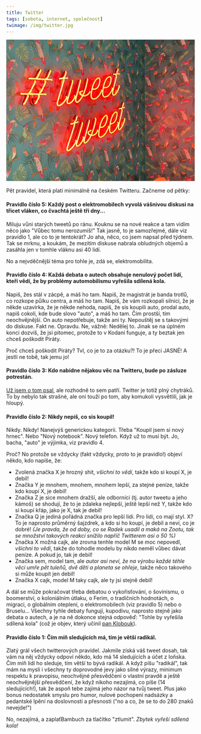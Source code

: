 ```yaml
---
title: Twitter
tags: [sobota, internet, společnost]
twimage: /img/twitter.jpg
---
```


![cover](/img/twitter.jpg)

Pět pravidel, která platí minimálně na českém Twitteru. Začneme od pětky:

#### Pravidlo číslo 5: Každý post o elektromobilech vyvolá vášnivou diskusi na třicet vláken, co čvachtá ještě tři dny...

Miluju vůni starých tweetů po ránu. Kouknu se na nové reakce a tam vidím něco jako "Vůbec tomu nerozumíš!" Tak jasně, to je samozřejmé, dále viz pravidlo 1, ale co to je tentokrát? Jo aha, něco, co jsem napsal před týdnem. Tak se mrknu, a koukám, že mezitím diskuse nabrala obludných objemů a zasáhla jen v tomhle vláknu asi 40 lidí.

No a nejvděčnější téma pro tohle je, zdá se, elektromobilita.

#### Pravidlo číslo 4: Každá debata o autech obsahuje nenulový počet lidí, kteří vědí, že by problémy automobilismu vyřešila sdílená kola.

Napiš, žes stál v zácpě, a máš ho tam. Napiš, že magistrát je banda trotlů, co rozkope půlku centra, a máš ho tam. Napiš, že vám rozkopali silnici, že je někde uzavírka, že je někde nehoda, napiš, že sis koupili auto, prodal auto, napiš cokoli, kde bude slovo "auto", a máš ho tam. Čím prostší, tím neochvějnější. On auto nepotřebuje, takže ani ty. Nepouštěj se s takovými do diskuse. Fakt ne. Opravdu. Ne, vážně: Nedělej to. Jinak se na úplném konci dozvíš, že jsi pitomec, protože to v Kodani funguje, a ty beztak jen chceš poškodit Piráty.

Proč chceš poškodit Piráty? Tvl, co je to za otázku?! To je přeci JASNÉ! A jestli ne tobě, tak jemu jo!

#### Pravidlo číslo 3: Kdo nabídne nějakou věc na Twitteru, bude po zásluze potrestán.

[Už jsem o tom psal](https://den1.cz/2021/08/15/darovany.html), ale rozhodně to sem patří. Twitter je totiž plný chytráků. To by nebylo tak strašné, ale oni touží po tom, aby komukoli vysvětlili, jak je hloupý.

#### Pravidlo číslo 2: Nikdy nepiš, co sis koupil!

Nikdy. Nikdy! Nanejvýš generickou kategorii. Třeba "Koupil jsem si nový hrnec". Nebo "Nový notebook". Nový telefon. Když už to musí být. Jo, bacha, "auto" je výjimka, viz pravidlo 4. 

Proč? No protože se vždycky (fakt vždycky, proto to je pravidlo!) objeví někdo, kdo napíše, že:

- Zvolená značka X je hrozný shit, _všichni to vědí_, takže kdo si koupí X, je debil!
- Značka Y je mnohem, mnohem, mnohem lepší, za stejné peníze, takže kdo koupí X, je debil!
- Značka Z je sice mnohem dražší, ale odborníci (tj. autor tweetu a jeho kámoš) se shodují, že to je zdaleka nejlepší, ještě lepší než Y, takže kdo si koupí křáp, jako je X, tak je debil!
- Značka Q je jediná pořádná značka pro lepší lidi. Pro lidi, co mají styl. X? To je naprosto průměrný šajzdrek, a kdo si ho koupí, je debil a neví, co je dobré! _(Je pravda, že od doby, co se Radek usadil a maká na Zootu, tak se množství takových reakcí snížilo napříč Twitterem asi o 50 %)_
- Značka X možná cajk, ale zrovna tenhle model M se moc nepovedl, _všichni to vědí_, takže do tohodle modelu by nikdo neměl vůbec dávat peníze. A pokud jo, tak je debil!
- Značka sem, model tam, ale _autor asi neví, že na výrobu každé téhle věci umře pět tuleňů, dvě děti a planeta se ohřeje_, takže něco takového si může koupit jen debil!
- Značka X cajk, model M taky cajk, ale ty jsi stejně debil!

A dál se může pokračovat třeba debatou o vykořisťování, o šovinismu, o boomerství, o koloniálním útlaku, o Ferim, o tradičních hodnotách, o migraci, o globálním oteplení, o elektromobilech (viz pravidlo 5) nebo o Bruselu... Všechny tyhle debaty fungují, kupodivu, naprosto stejně jako debata o autech, a je na ně dokonce stejná odpověď: "Tohle by vyřešila sdílená kola" (což je objev, který učinil [pan Klobouk](https://twitter.com/pan_klobouk)).

#### Pravidlo číslo 1: Čím míň sledujících má, tím je větší radikál.

Zlatý grál všech twitterových pravidel. Jakmile získá váš tweet dosah, tak vám na něj vždycky odpoví někdo, kdo má 14 sledujících a účet z loňska. Čím míň lidí ho sleduje, tím větší to bývá radikál. A když píšu "radikál", tak mám na mysli i všechny ty doprovodné jevy jako silné výrazy, minimum respektu k pravopisu, neochvějné přesvědčení o vlastní pravdě a ještě neochvějnější přesvědčení, že když nikoho nezajímá, co píše (14 sledujících!), tak že aspoň tebe zajímá jeho názor na tvůj tweet. Plus jako bonus nedostatek smyslu pro humor, nulové pochopení nadsázky a pedantské lpění na doslovnosti a přesnosti ("no a co, že se to do 280 znaků nevejde!")

No, nezajímá, a zaplaťBambuch za tlačítko "ztlumit". _Zbytek vyřeší sdílená kola!_
